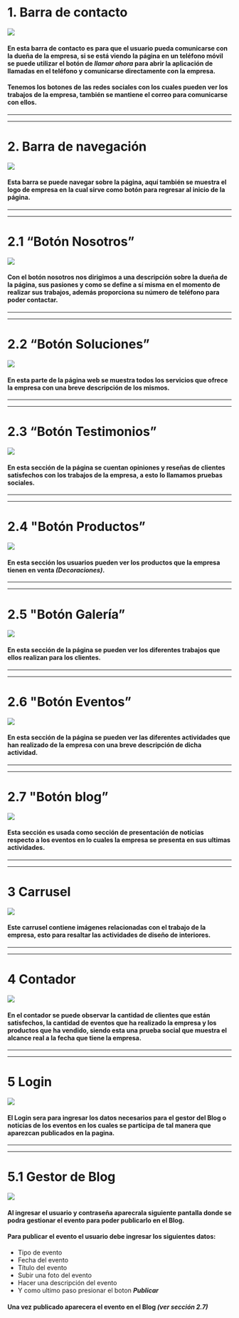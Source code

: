

# **1. Barra de contacto**
![](https://scontent.ftgu1-2.fna.fbcdn.net/v/t39.30808-6/378963004_3536326416625285_524938982355589236_n.jpg?_nc_cat=108&ccb=1-7&_nc_sid=49d041&_nc_eui2=AeGsku8ocZKLfYwHz647PmkVqrxt3CjRPOuqvG3cKNE861YfFSMxvsC8C4mWz8fUcqgE93zSfE385cOPZg-Wv-Il&_nc_ohc=pwOPIv1R9T4AX8lJXqF&_nc_ht=scontent.ftgu1-2.fna&oh=00_AfDso5vqbqXT8lKTYF0MYmy5SRqosSfHChL-1gfpeaEkDQ&oe=6506A4C8)

#### En esta barra de contacto es para que el usuario pueda comunicarse con la dueña de la empresa, si se está viendo la página en un teléfono móvil se puede utilizar el botón de ***llamar ahora*** para abrir la aplicación de llamadas en el teléfono y comunicarse directamente con la empresa.
#### Tenemos los botones de las redes sociales con los cuales pueden ver los trabajos de la empresa, también se mantiene el correo para comunicarse con ellos.
---
---
# **2. Barra de navegación**
![](https://scontent.ftgu1-2.fna.fbcdn.net/v/t39.30808-6/378971773_3536327266625200_3062179952147351020_n.jpg?_nc_cat=101&ccb=1-7&_nc_sid=49d041&_nc_eui2=AeHF0WUveNJkSL6Nlot4R24t7N6Md26OG2Hs3ox3bo4bYfweYseZP8FOEhlDULuZEeUdapY6jhxts9lFUJwrBISt&_nc_ohc=n-oHhpV615cAX9hXd2Z&_nc_ht=scontent.ftgu1-2.fna&oh=00_AfBzNEEoDMHqN-7Dzr87C22CUzHw4eWmGTkm9so0lVnQQw&oe=65071A4D)
#### Esta barra se puede navegar sobre la página, aquí también se muestra el logo de empresa en la cual sirve como botón para regresar al inicio de la página.
---
---
# **2.1 “Botón Nosotros”**
![](https://scontent.ftgu1-2.fna.fbcdn.net/v/t39.30808-6/378951830_3536328363291757_7387924794573755827_n.jpg?_nc_cat=108&ccb=1-7&_nc_sid=49d041&_nc_eui2=AeFAVo626aKvJwpYsLvN26ctuQ-eETejwOC5D54RN6PA4JbRQ_8Zu31AlyJA3bLmTTBTSyjT6jCm-FyhqZPpH1yB&_nc_ohc=FoAYFsbcymAAX9yxhLO&_nc_ht=scontent.ftgu1-2.fna&oh=00_AfAE8wa8DYOtR-3yRkttl7w1MnYUknSMQyC6Vjx7vRrPkA&oe=6506E7C1)
#### Con el botón nosotros nos dirigimos a una descripción sobre la dueña de la página, sus pasiones y como se define a sí misma en el momento de realizar sus trabajos, además proporciona su número de teléfono para poder contactar.
---
---
# **2.2	“Botón Soluciones”**
![](https://scontent.ftgu1-2.fna.fbcdn.net/v/t39.30808-6/378877126_3536329323291661_1106269583283266776_n.jpg?_nc_cat=105&ccb=1-7&_nc_sid=49d041&_nc_eui2=AeG9_7P3u9txJs1aM_gAY3tw-QgXRy4G-ub5CBdHLgb65l0F20_rnmu5AU749TN7qPAtSKeHKKzt8fuCFyMvU63f&_nc_ohc=pbavYt7WJnoAX88Y0Yh&_nc_ht=scontent.ftgu1-2.fna&oh=00_AfDz8Z-4Q0UcmFRaXvQWN8S-DDb4SWd2HZqws1J6OqDB0g&oe=65068483)
#### En esta parte de la página web se muestra todos los servicios que ofrece la empresa con una breve descripción de los mismos.
---
---
# **2.3	“Botón Testimonios”**
![](https://scontent.ftgu1-2.fna.fbcdn.net/v/t39.30808-6/378834962_3536329963291597_8674017953681356235_n.jpg?_nc_cat=111&ccb=1-7&_nc_sid=49d041&_nc_eui2=AeGcLWLb2sITD4WmB8YMUzdMTNqmSe1bz0NM2qZJ7VvPQ4VAXIUJj01mX4T_mNsOn9uFIr_HkBSaE6yK_Dwn1zTL&_nc_ohc=MVn3pgWxeYAAX8PlpJY&_nc_ht=scontent.ftgu1-2.fna&oh=00_AfDvFxEGvlxRYEnNPk_ChT7K7z7sF94kfO1ZMksTGIFTNg&oe=6506DB4F)
#### En esta sección de la página se cuentan opiniones y reseñas de clientes satisfechos con los trabajos de la empresa, a esto lo llamamos pruebas sociales.
---
---
# **2.4 "Botón Productos”**
![](https://scontent.ftgu1-2.fna.fbcdn.net/v/t39.30808-6/377887153_3536331733291420_2948572783209179995_n.jpg?_nc_cat=103&ccb=1-7&_nc_sid=49d041&_nc_eui2=AeH_ChaVwghgehaIr_r4jgBKKJonJBVNNDEomickFU00Mbf8tSXpdmKyBXtJi6jS4c2B8daNV2pGNipPngt5_Yok&_nc_ohc=tsAGtcGR0-sAX-gKE3u&_nc_ht=scontent.ftgu1-2.fna&oh=00_AfBhvLXahBGrkHDXtOTMclCPqiev0hLI-A6cQQinsrD5Ug&oe=65072268)
#### En esta sección los usuarios pueden ver los productos que la empresa tienen en venta *(Decoraciones)*.
---
---
# **2.5 "Botón Galería”**
![](https://scontent.ftgu1-2.fna.fbcdn.net/v/t39.30808-6/378683463_3536332473291346_1378410483370522385_n.jpg?_nc_cat=102&ccb=1-7&_nc_sid=49d041&_nc_eui2=AeF5Zg1EGdqvadANBBNRvIiHQofN7DJmqQJCh83sMmapAmxiJirf5_ip6_ExHdEDKVOaJIP8MqrpW8p8ADviT7Hn&_nc_ohc=hvWHzxy71d4AX9k1nWf&_nc_ht=scontent.ftgu1-2.fna&oh=00_AfD6skBetM-g4uZ5uKc5bX-1dv3kJegP5EtJCEFgXtU9vg&oe=6505F8D3)
#### En esta sección de la página se pueden ver los diferentes trabajos que ellos realizan para los clientes.
---
---
# **2.6 "Botón Eventos”**
![](https://scontent.ftgu1-2.fna.fbcdn.net/v/t39.30808-6/378954791_3536333169957943_2549465398882291265_n.jpg?_nc_cat=104&ccb=1-7&_nc_sid=49d041&_nc_eui2=AeFg24ydPv0SxYAEO5_dK2vR1gHOgpQVT7zWAc6ClBVPvMdyy-NTt_UXW10LJMMjp9ZHLPpObDJ4zRssUGcnQODE&_nc_ohc=Yti5iOgWw-QAX8oXtes&_nc_ht=scontent.ftgu1-2.fna&oh=00_AfCVblOrFj9yxe0M5bfdk_82fryYWYb-FzrffHBxpqk6Sw&oe=65075C49)
#### En esta sección de la página se pueden ver las diferentes actividades que han realizado de la empresa con una breve descripción de dicha actividad.
---
---
# **2.7 "Botón blog”**
![](https://scontent.ftgu1-2.fna.fbcdn.net/v/t39.30808-6/378313804_3536335573291036_3618881546360048568_n.jpg?_nc_cat=104&ccb=1-7&_nc_sid=49d041&_nc_eui2=AeG21RPASEMfMrkXIjUJr2_WlGYqq67VNBKUZiqrrtU0Egq51QNPi9eCzOI-bwGrECRv7Nmy7K_XU8D-8v9zDWr_&_nc_ohc=O1NTiXiuX44AX9L6xeL&_nc_oc=AQko1yN_a3UApcRAfb-_bkYZ-1PV0V9UsW4A8GtnaXbXJIQMzeo7qru4zvLPYGVCO0A&_nc_ht=scontent.ftgu1-2.fna&oh=00_AfCazzoINDELrKbPQo2ejLM0fIC6gkj3ukPoyd_EPvqcUg&oe=65076333)
#### Esta sección es usada como sección de presentación de noticias respecto a los eventos en lo cuales la empresa se presenta en sus ultimas actividades.
---
---
# **3 Carrusel**
![](https://scontent.ftgu1-2.fna.fbcdn.net/v/t39.30808-6/379003810_3536336123290981_2547872391780281205_n.jpg?_nc_cat=103&ccb=1-7&_nc_sid=49d041&_nc_eui2=AeHf4y0mA97wj8dW1bTLFKuLIz3gNNmRZNIjPeA02ZFk0nzp_-t8UW5i_TuN3lNWlM-ukYfbioN1f-PlIu2-Hq6h&_nc_ohc=DpP2LZzZ0IQAX9iO1X9&_nc_oc=AQlGPcXrrzhZRBuoDSD_7ljk2HsSNZ1H7H6dAGUe0xJ7ddkoMePP2YzUAOJRr6IZy2M&_nc_ht=scontent.ftgu1-2.fna&oh=00_AfAq_ID7FNCN-JLjRBsoyflF5GDAFwbfMSYHL6PyK6oz5g&oe=6506E8EF)
#### Este carrusel contiene imágenes relacionadas con el trabajo de la empresa, esto para resaltar las actividades de diseño de interiores.
---
---
# **4 Contador**
![](https://scontent.ftgu1-2.fna.fbcdn.net/v/t39.30808-6/378192676_3536336583290935_4785959906573555599_n.jpg?_nc_cat=110&ccb=1-7&_nc_sid=49d041&_nc_eui2=AeEPtkOHNCZm9KdDMakFiRAHF2vorxwLxiQXa-ivHAvGJLVOuFHD4EENC45bg4F-z8QvTvBX5F4hqo2yvXqS3EjR&_nc_ohc=Pzn65lq4k1EAX8nGUwh&_nc_ht=scontent.ftgu1-2.fna&oh=00_AfAy1H8Txzi3GIU_Ki3N4HiwOs7UExeobq_2XJG8vmG9oQ&oe=6505EAFF)
#### En el contador se puede observar la cantidad de clientes que están satisfechos, la cantidad de eventos que ha realizado la empresa y los productos que ha vendido, siendo esta una prueba social que muestra el alcance real a la fecha que tiene la empresa.   
---
---
# **5 Login**
![](https://scontent.ftgu1-3.fna.fbcdn.net/v/t39.30808-6/378553796_3537744299816830_601834872935206113_n.jpg?stp=dst-jpg_s1080x2048&_nc_cat=110&ccb=1-7&_nc_sid=49d041&_nc_eui2=AeFYIMqpF_CokFrhlcl_GxKUeHNkAJ9OUSd4c2QAn05RJwCS1jaaVKaHtsaSPsg_YW0wE2iWfzl9h2MgOpL9Wvov&_nc_ohc=fPdOMTJU2XIAX9NIAvy&_nc_ht=scontent.ftgu1-3.fna&oh=00_AfCTRHyAMr5dJYuzsmrKwnRoq0Ppl-BEbD3g0sBxEavCbg&oe=6509313B)
#### El Login sera para ingresar los datos necesarios para el gestor del Blog o noticias de los eventos en los cuales se participa de tal manera que aparezcan publicados en la pagina.
---
---
# **5.1 Gestor de Blog**
![](https://scontent.ftgu1-3.fna.fbcdn.net/v/t39.30808-6/378058231_3537749919816268_3972800776632549590_n.jpg?stp=dst-jpg_s1080x2048&_nc_cat=106&ccb=1-7&_nc_sid=49d041&_nc_eui2=AeGrfQMsan52k_04RAppaGcgV1mC5W4j1UhXWYLlbiPVSNiuSeNAzR_U58cXFapj9sz2rdgluhdErrvEzhhFTziO&_nc_ohc=1lC_d2-XcXIAX_pBpVV&_nc_oc=AQkKYq0XkfGoN8iTX2_C53rJwr-4HRmxzL9C782uCdUnwMCJAcWnfX8NvhhZm6U9jLk&_nc_ht=scontent.ftgu1-3.fna&oh=00_AfBiZSSUSGHrnEvN2EU8KhUuZADegjG2g-MSudJlXeTLcw&oe=65098B54)
#### Al ingresar el usuario y contraseña aparecrala siguiente pantalla donde se podra gestionar el evento para poder publicarlo en el Blog.
#### Para publicar el evento el usuario debe ingresar los siguientes datos:
- Tipo de evento
- Fecha del evento
- Título del evento
- Subir una foto del evento
- Hacer una descripción del evento
- Y como ultimo paso presionar el boton ***Publicar***

#### Una vez publicado aparecera el evento en el Blog *(ver sección 2.7)*